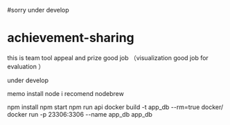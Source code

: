 #sorry under develop

# achievement-sharing
this is team tool appeal  and  prize good job  （visualization  good job for evaluation ）

under develop

memo
install node
i recomend nodebrew

npm install 
npm start
npm run api
docker build -t app_db --rm=true docker/
docker run -p 23306:3306 --name app_db app_db
